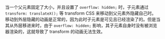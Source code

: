 当一个父元素固定了大小，并且设置了 `overflow: hidden;` 时，子元素通过 `transform: translateX();` 等 transform CSS 来移动到父元素外隐藏自己时。移动到外层隐藏的动画是正常的，因为此时子元素是可见且已经渲染了的。但是当其从外层移进来时，由于 `overflow: hidden;` 影响，其子元素自身时没有被浏览器渲染的，这就导致了 transform 的动画无法生效。